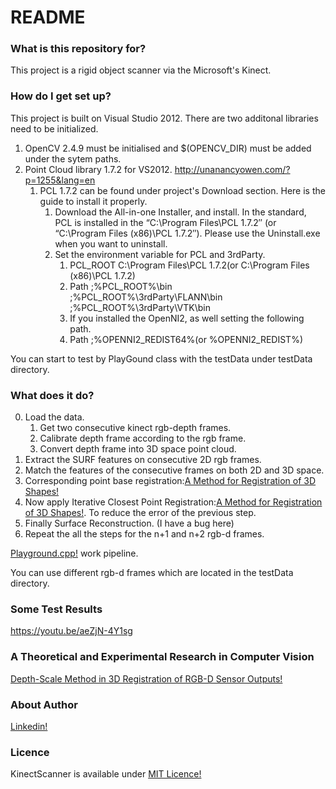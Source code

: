 # README #

### What is this repository for? ###

This project is a rigid object scanner via the Microsoft's Kinect.

### How do I get set up? ###

This project is built on Visual Studio 2012.
There are two additonal libraries need to be initialized.

1. OpenCV 2.4.9 must be initialised and $(OPENCV_DIR) must be added under the sytem paths.
2. Point Cloud library 1.7.2 for VS2012. http://unanancyowen.com/?p=1255&lang=en
    1. PCL 1.7.2 can be found under project's Download section. Here is the guide to install it properly.
        1. Download the All-in-one Installer, and install. In the standard, PCL is installed in the “C:\Program Files\PCL 1.7.2″ (or “C:\Program Files (x86)\PCL 1.7.2″). Please use the Uninstall.exe when you want to uninstall.
        2. Set the environment variable for PCL and 3rdParty.
            1. PCL_ROOT	C:\Program Files\PCL 1.7.2(or C:\Program Files (x86)\PCL 1.7.2)
            2. Path	;%PCL_ROOT%\bin  ;%PCL_ROOT%\3rdParty\FLANN\bin  ;%PCL_ROOT%\3rdParty\VTK\bin
            3. If you installed the OpenNI2, as well setting the following path.
            4. Path	;%OPENNI2_REDIST64%(or %OPENNI2_REDIST%)

You can start to test by PlayGound class with the testData under testData directory.

### What does it do? ###

0. Load the data. 
    1. Get two consecutive kinect rgb-depth frames.
    2. Calibrate depth frame according to the rgb frame.
    3. Convert depth frame into 3D space point cloud.
1. Extract the SURF features on consecutive 2D rgb frames.
2. Match the features of the consecutive frames on both 2D and 3D space.
3. Corresponding point base registration:[A Method for Registration of 3D Shapes!](http://www.cs.virginia.edu/~mjh7v/bib/Besl92.pdf)
4. Now apply Iterative Closest Point Registration:[A Method for Registration of 3D Shapes!](http://www.cs.virginia.edu/~mjh7v/bib/Besl92.pdf). To reduce the error of the previous step.
5. Finally Surface Reconstruction. (I have a bug here) 
6. Repeat the all the steps for the n+1 and n+2 rgb-d frames.

[Playground.cpp!](https://bitbucket.org/ismailbozk/kinectscanner/src/04b1c00e1f2e/PlayGround.cpp?at=master) work pipeline.

You can use different rgb-d frames which are located in the testData directory.

### Some Test Results ###

https://youtu.be/aeZjN-4Y1sg

### A Theoretical and Experimental Research in Computer Vision ###

[Depth-Scale Method in 3D Registration of RGB-D Sensor Outputs!](https://drive.google.com/file/d/0B7zdPQ85ffutMURUQ3BvLWM5eE0/edit?usp=sharing)

### About Author ###

[Linkedin!](https://www.linkedin.com/in/ismailbozk)

### Licence ###

KinectScanner is available under [MIT Licence!](https://bitbucket.org/Llwydbleidd/kinectscanner/src/49e24b79d5bdb652f32437a2f3e87647d2f02536/LICENCE.txt)